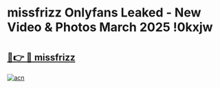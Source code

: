 # missfrizz Onlyfans Leaked - New Video & Photos March 2025 !0kxjw

# <h2><a href="https://dsm52x.iuczelnia.edu.pl?title=missfrizz&ref=0kxjw">🔗👉 🔴 missfrizz</a></h2>

[![acn](https://github.com/user-attachments/assets/0f9c940e-d8b0-45ae-aac7-cd30a18b3e1c)](https://dsm52x.iuczelnia.edu.pl?title=missfrizz&ref=0kxjw)

